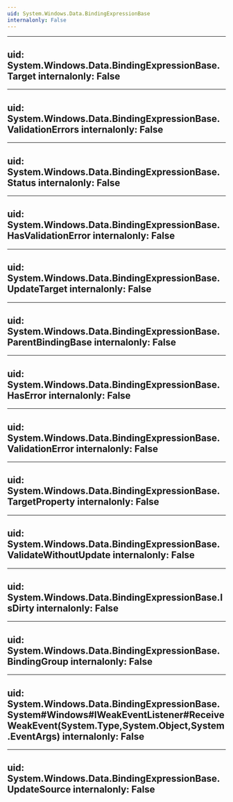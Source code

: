 ```yaml
---
uid: System.Windows.Data.BindingExpressionBase
internalonly: False
---
```


---
uid: System.Windows.Data.BindingExpressionBase.Target
internalonly: False
---

---
uid: System.Windows.Data.BindingExpressionBase.ValidationErrors
internalonly: False
---

---
uid: System.Windows.Data.BindingExpressionBase.Status
internalonly: False
---

---
uid: System.Windows.Data.BindingExpressionBase.HasValidationError
internalonly: False
---

---
uid: System.Windows.Data.BindingExpressionBase.UpdateTarget
internalonly: False
---

---
uid: System.Windows.Data.BindingExpressionBase.ParentBindingBase
internalonly: False
---

---
uid: System.Windows.Data.BindingExpressionBase.HasError
internalonly: False
---

---
uid: System.Windows.Data.BindingExpressionBase.ValidationError
internalonly: False
---

---
uid: System.Windows.Data.BindingExpressionBase.TargetProperty
internalonly: False
---

---
uid: System.Windows.Data.BindingExpressionBase.ValidateWithoutUpdate
internalonly: False
---

---
uid: System.Windows.Data.BindingExpressionBase.IsDirty
internalonly: False
---

---
uid: System.Windows.Data.BindingExpressionBase.BindingGroup
internalonly: False
---

---
uid: System.Windows.Data.BindingExpressionBase.System#Windows#IWeakEventListener#ReceiveWeakEvent(System.Type,System.Object,System.EventArgs)
internalonly: False
---

---
uid: System.Windows.Data.BindingExpressionBase.UpdateSource
internalonly: False
---
